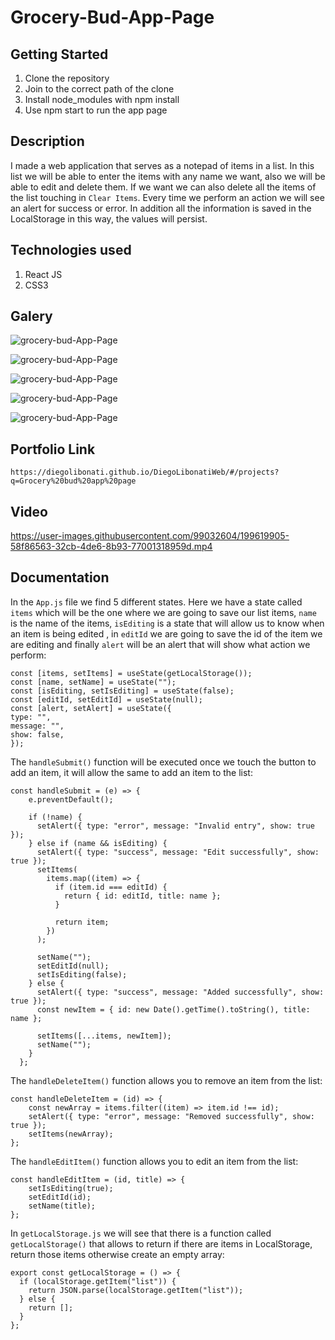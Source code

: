 # Grocery-Bud-App-Page

## Getting Started

1. Clone the repository
2. Join to the correct path of the clone
3. Install node_modules with npm install
4. Use npm start to run the app page

## Description

I made a web application that serves as a notepad of items in a list. In this list we will be able to enter the items with any name we want, also we will be able to edit and delete them. If we want we can also delete all the items of the list touching in `Clear Items`. Every time we perform an action we will see an alert for success or error. In addition all the information is saved in the LocalStorage in this way, the values will persist.

## Technologies used

1. React JS
2. CSS3

## Galery

![grocery-bud-App-Page](https://raw.githubusercontent.com/DiegoLibonati/DiegoLibonatiWeb/main/data/projects/React/Imagenes/grocerybudreact-0.jpg)

![grocery-bud-App-Page](https://raw.githubusercontent.com/DiegoLibonati/DiegoLibonatiWeb/main/data/projects/React/Imagenes/grocerybudreact-1.jpg)

![grocery-bud-App-Page](https://raw.githubusercontent.com/DiegoLibonati/DiegoLibonatiWeb/main/data/projects/React/Imagenes/grocerybudreact-2.jpg)

![grocery-bud-App-Page](https://raw.githubusercontent.com/DiegoLibonati/DiegoLibonatiWeb/main/data/projects/React/Imagenes/grocerybudreact-3.jpg)

![grocery-bud-App-Page](https://raw.githubusercontent.com/DiegoLibonati/DiegoLibonatiWeb/main/data/projects/React/Imagenes/grocerybudreact-4.jpg)

## Portfolio Link

`https://diegolibonati.github.io/DiegoLibonatiWeb/#/projects?q=Grocery%20bud%20app%20page`

## Video

https://user-images.githubusercontent.com/99032604/199619905-58f86563-32cb-4de6-8b93-77001318959d.mp4

## Documentation

In the `App.js` file we find 5 different states. Here we have a state called `items` which will be the one where we are going to save our list items, `name` is the name of the items, `isEditing` is a state that will allow us to know when an item is being edited , in `editId` we are going to save the id of the item we are editing and finally `alert` will be an alert that will show what action we perform:

```
const [items, setItems] = useState(getLocalStorage());
const [name, setName] = useState("");
const [isEditing, setIsEditing] = useState(false);
const [editId, setEditId] = useState(null);
const [alert, setAlert] = useState({
type: "",
message: "",
show: false,
});
```

The `handleSubmit()` function will be executed once we touch the button to add an item, it will allow the same to add an item to the list:

```
const handleSubmit = (e) => {
    e.preventDefault();

    if (!name) {
      setAlert({ type: "error", message: "Invalid entry", show: true });
    } else if (name && isEditing) {
      setAlert({ type: "success", message: "Edit successfully", show: true });
      setItems(
        items.map((item) => {
          if (item.id === editId) {
            return { id: editId, title: name };
          }

          return item;
        })
      );

      setName("");
      setEditId(null);
      setIsEditing(false);
    } else {
      setAlert({ type: "success", message: "Added successfully", show: true });
      const newItem = { id: new Date().getTime().toString(), title: name };

      setItems([...items, newItem]);
      setName("");
    }
  };
```

The `handleDeleteItem()` function allows you to remove an item from the list:

```
const handleDeleteItem = (id) => {
    const newArray = items.filter((item) => item.id !== id);
    setAlert({ type: "error", message: "Removed successfully", show: true });
    setItems(newArray);
};
```

The `handleEditItem()` function allows you to edit an item from the list:

```
const handleEditItem = (id, title) => {
    setIsEditing(true);
    setEditId(id);
    setName(title);
};
```

In `getLocalStorage.js` we will see that there is a function called `getLocalStorage()` that allows to return if there are items in LocalStorage, return those items otherwise create an empty array:

```
export const getLocalStorage = () => {
  if (localStorage.getItem("list")) {
    return JSON.parse(localStorage.getItem("list"));
  } else {
    return [];
  }
};
```
